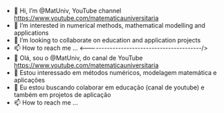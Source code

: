 - 👋 Hi, I’m @MatUniv, YouTube channel https://www.youtube.com/matematicauniversitaria
- 👀 I’m interested in numerical methods, mathematical modelling and applications
- 💞️ I’m looking to collaborate on education and application projects
- 📫 How to reach me ...
<-----------------------------------------/>
- 👋 Olá, sou o @MatUniv, do canal de YouTube https://www.youtube.com/matematicauniversitaria
- 👀 Estou interessado em métodos numéricos, modelagem matemática e aplicações
- 💞️ Eu estou buscando colaborar em educação (canal de youtube) e também em projetos de aplicação 
- 📫 How to reach me ...

<!---
MatUniv/MatUniv is a ✨ special ✨ repository because its `README.md` (this file) appears on your GitHub profile.
You can click the Preview link to take a look at your changes.
--->
